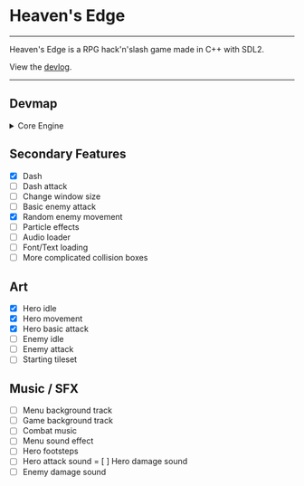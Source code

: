 # Heaven's Edge

***

Heaven's Edge is a RPG hack'n'slash game made in C++ with SDL2.

View the [devlog](devlog/list.md).

***

## Devmap

<details>
  <summary>Core Engine</summary>

  - [x] Create a window
  - [x] Core engine class
  - [x] Game states
  - [x] Sprite class
  - [x] Animated sprite class / Sprite sheet loading
  - [x] Tile Map system
  - [x] Tile map loading from file
  - [x] Player class
  - [x] Camera movement
  - [x] Tile collision
  - [x] Basic enemy
  - [x] Player animations
  - [x] Player attacks
  - [x] Pause functionalities
  - [x] Menu state

</details>

## Secondary Features

  - [x] Dash
  - [ ] Dash attack
  - [ ] Change window size
  - [ ] Basic enemy attack
  - [x] Random enemy movement
  - [ ] Particle effects
  - [ ] Audio loader
  - [ ] Font/Text loading
  - [ ] More complicated collision boxes

## Art

  - [x] Hero idle
  - [x] Hero movement
  - [x] Hero basic attack
  - [ ] Enemy idle
  - [ ] Enemy attack
  - [ ] Starting tileset

## Music / SFX

  - [ ] Menu background track
  - [ ] Game background track
  - [ ] Combat music
  - [ ] Menu sound effect
  - [ ] Hero footsteps
  - [ ] Hero attack sound
  = [ ] Hero damage sound
  - [ ] Enemy damage sound
